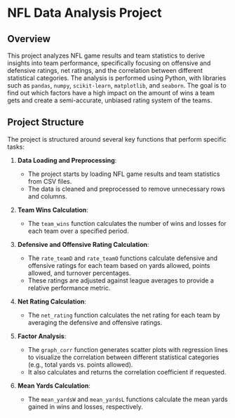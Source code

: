 # NFL Data Analysis Project

## Overview
This project analyzes NFL game results and team statistics to derive insights into team performance, specifically focusing on offensive and defensive ratings, net ratings, and the correlation between different statistical categories. The analysis is performed using Python, with libraries such as `pandas`, `numpy`, `scikit-learn`, `matplotlib`, and `seaborn`. The goal is to find out which factors have a high impact on the amount of wins a team gets and create a semi-accurate, unbiased rating system of the teams.

## Project Structure
The project is structured around several key functions that perform specific tasks:

1. **Data Loading and Preprocessing**:
   - The project starts by loading NFL game results and team statistics from CSV files.
   - The data is cleaned and preprocessed to remove unnecessary rows and columns.

2. **Team Wins Calculation**:
   - The `team_wins` function calculates the number of wins and losses for each team over a specified period.

3. **Defensive and Offensive Rating Calculation**:
   - The `rate_teamD` and `rate_teamO` functions calculate defensive and offensive ratings for each team based on yards allowed, points allowed, and turnover percentages.
   - These ratings are adjusted against league averages to provide a relative performance metric.

4. **Net Rating Calculation**:
   - The `net_rating` function calculates the net rating for each team by averaging the defensive and offensive ratings.

5. **Factor Analysis**:
   - The `graph_corr` function generates scatter plots with regression lines to visualize the correlation between different statistical categories (e.g., total yards vs. points allowed).
   - It also calculates and returns the correlation coefficient if requested.

6. **Mean Yards Calculation**:
   - The `mean_yardsW` and `mean_yardsL` functions calculate the mean yards gained in wins and losses, respectively.
